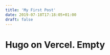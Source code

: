 ```yaml
---
title: 'My First Post'
date: 2019-07-18T17:18:05+01:00
draft: false
---
```


# Hugo on Vercel. Empty
